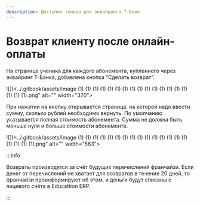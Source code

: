 ```yaml
---
description: Доступно только для эквайринга Т-Банк
---
```


# Возврат клиенту после онлайн-оплаты

На странице ученика для каждого абонемента, купленного через эквайринг Т-Банка, добавлена кнопка “Сделать возврат”.

![](<../.gitbook/assets/image (1) (1) (1) (1) (1) (1) (1) (1) (1) (1) (1) (1) (1) (1) (1) (1) (1) (1).png" alt="" width="370"><figcaption></figcaption></figure>

При нажатии на кнопку открывается страница, на которой надо ввести сумму, сколько рублей необходимо вернуть. По умолчанию указывается полная стоимость абонемента. Сумма не должна быть меньше нуля и больше стоимости абонемента.

![](<../.gitbook/assets/image (1) (1) (1) (1) (1) (1) (1) (1) (1) (1) (1) (1) (1) (1) (1) (1) (1) (1) (1).png" alt="" width="563"><figcaption></figcaption></figure>

:::info

Возвраты производятся за счёт будущих перечислений франчайзи. Если денег от перечислений не хватает для возвратов в течение 20 дней, то франчайзи проинформируют об этом, и деньги будут списаны с лицевого счёта в Educattion ERP.

:::
